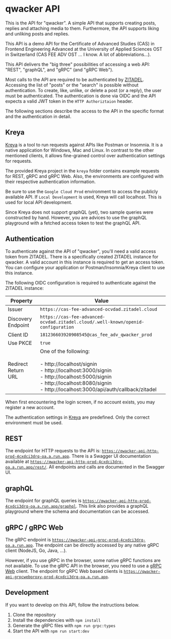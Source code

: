 # qwacker API

This is the API for "qwacker". A simple API that supports creating
posts, replies and attaching media to them. Furthermore, the API
supports liking and unliking posts and replies.

This API is a demo API for the Certificate of Advanced Studies (CAS)
in Frontend Engineering Advanced at the University of Applied Sciences
OST in Switzerland (CAS FEE ADV OST ... I know. A lot of abbreviations...).

This API delivers the "big three" possibilities of accessing a web API:
"REST", "graphQL", and "gRPC" (and "gRPC Web").

Most calls to the API are required to be authenticated by
[ZITADEL](https://zitadel.com). Accessing the list of "posts" or
the "search" is possible without authentication. To create, like, unlike,
or delete a post (or a reply), the user must be authenticated. The authentication
is done via OIDC and the API expects a valid JWT token in the
`HTTP Authoriztaion` header.

The following sections describe the access to the API in the specific
format and the authentication in detail.

## Kreya

[Kreya](https://kreya.app) is a tool to run requests against APIs like Postman
or Insomnia. It is a native application for Windows, Mac and Linux. In contrast to
the other mentioned clients, it allows fine-grained control over authentication settings
for requests.

The provided Kreya project in the `kreya` folder contains example requests for REST, gRPC and
gRPC Web. Also, the environments are configured with their respective authentication information.

Be sure to use the `Google Cloud Prod` environment to access the publicly available API.
If `Local Development` is used, Kreya will call localhost. This is used for local API development.

Since Kreya does not support graphQL (yet), two sample queries were constructed by hand.
However, you are advices to use the graphQL playground with a fetched access token to
test the graphQL API.

## Authentication

To authenticate against the API of "qwacker", you'll need a valid
access token from ZITADEL. There is a specifically created ZITADEL
instance for qwacker. A valid account in this instance is required
to get an access token. You can configure your application or
Postman/Insomnia/Kreya client to use this instance.

The following OIDC configuration is required to authenticate against
the ZITADEL instance:

| **Property**        | **Value**                                                                                                                                                    |
| ------------------- | ------------------------------------------------------------------------------------------------------------------------------------------------------------ |
| Issuer              | `https://cas-fee-advanced-ocvdad.zitadel.cloud`                                                                                                              |
| Discovery Endpoint  | `https://cas-fee-advanced-ocvdad.zitadel.cloud/.well-known/openid-configuration`                                                                             |
| Client ID           | `181236603920908545@cas_fee_adv_qwacker_prod`                                                                                                                |
| Use PKCE            | `true`                                                                                                                                                       |
| Redirect Return URL | One of the following:<br><br>- http://localhost/signin<br>- http://localhost:3000/signin<br>- http://localhost:5000/signin<br>- http://localhost:8080/signin<br>- http://localhost:3000/api/auth/callback/zitadel |

When first encountering the login screen, if no account exists, you may register a new account.

The authentication settings in [Kreya](https://kreya.app) are predefined. Only the correct environment must be used.

## REST

The endpoint for HTTP requests to the API is:
[`https://qwacker-api-http-prod-4cxdci3drq-oa.a.run.app`](https://qwacker-api-http-prod-4cxdci3drq-oa.a.run.app).
There is a Swagger UI documentation available at
[`https://qwacker-api-http-prod-4cxdci3drq-oa.a.run.app/rest/`](https://qwacker-api-http-prod-4cxdci3drq-oa.a.run.app/rest/).
All endpoints and calls are documented in the Swagger UI.

## graphQL

The endpoint for graphQL queries is
[`https://qwacker-api-http-prod-4cxdci3drq-oa.a.run.app/graphql`](https://qwacker-api-http-prod-4cxdci3drq-oa.a.run.app/graphql).
This link also provides a graphQL playground where the schema and documentation can be accessed.

## gRPC / gRPC Web

The gRPC endpoint is
[`https://qwacker-api-grpc-prod-4cxdci3drq-oa.a.run.app`](https://qwacker-api-grpc-prod-4cxdci3drq-oa.a.run.app).
The endpoint can be directly accessed by any native gRPC client (NodeJS, Go, Java, ...).

However, if you use gRPC in the browser, some native gRPC functions are not available.
To use the gRPC API in the browser, you need to use a [gRPC Web](https://github.com/grpc/grpc-web) client.
The endpoint for gRPC Web based clients is
[`https://qwacker-api-grpcwebproxy-prod-4cxdci3drq-oa.a.run.app`](https://qwacker-api-grpcwebproxy-prod-4cxdci3drq-oa.a.run.app).

## Development

If you want to develop on this API, follow the instructions below.

1. Clone the repository
2. Install the dependencies with `npm install`
3. Generate the gRPC files with `npm run grpc:types`
4. Start the API with `npm run start:dev`
